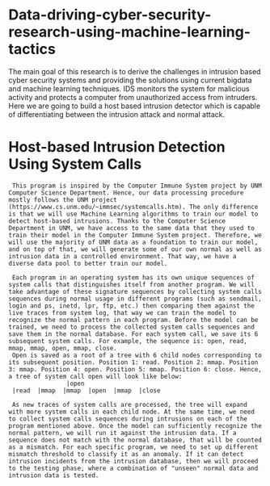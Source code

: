 # Data-driving-cyber-security-research-using-machine-learning-tactics
The main goal of this research is to derive the challenges in intrusion based cyber security systems and providing the solutions using current bigdata and machine learning techniques. IDS monitors the system for malicious activity and protects a computer from unauthorized access from intruders.  Here we are going to build a host based intrusion detector which is capable of differentiating between the intrusion attack and normal attack. 


# Host-based Intrusion Detection Using System Calls

     This program is inspired by the Computer Immune System project by UNM Computer Science Department. Hence, our data processing procedure mostly follows the UNM project (https://www.cs.unm.edu/~immsec/systemcalls.htm). The only difference is that we will use Machine Learning algorithms to train our model to detect host-based intrusions. Thanks to the Computer Science Department in UNM, we have access to the same data that they used to train their model in the Computer Immune System project. Therefore, we will use the majority of UNM data as a foundation to train our model, and on top of that, we will generate some of our own normal as well as intrusion data in a controlled environment. That way, we have a diverse data pool to better train our model. 
     
     Each program in an operating system has its own unique sequences of system calls that distinguishes itself from another program. We will take advantage of these signature sequences by collecting system calls sequences during normal usage in different programs (such as sendmail, login and ps, inetd, lpr, ftp, etc.) then comparing them against the live traces from system log, that way we can train the model to recognize the normal pattern in each program. Before the model can be trained, we need to process the collected system calls sequences and save them in the normal database. For each system call, we save its 6 subsequent system calls. For example, the sequence is: open, read, mmap, mmap, open, mmap, close.   
     Open is saved as a root of a tree with 6 child nodes corresponding to its subsequent position. Position 1: read. Position 2: mmap. Position 3: mmap. Position 4: open. Position 5: mmap. Position 6: close. Hence, a tree of system call open will look like below:
                    |open
     |read  |mmap  |mmap  |open  |mmap  |close
  
     As new traces of system calls are processed, the tree will expand with more system calls in each child node. At the same time, we need to collect system calls sequences during intrusions on each of the program mentioned above. Once the model can sufficiently recognize the normal pattern, we will run it against the intrusion data. If a sequence does not match with the normal database, that will be counted as a mismatch. For each specific program, we need to set up different mismatch threshold to classify it as an anomaly. If it can detect intrusion incidents from the intrusion database, then we will proceed to the testing phase, where a combination of "unseen" normal data and intrusion data is tested. 
